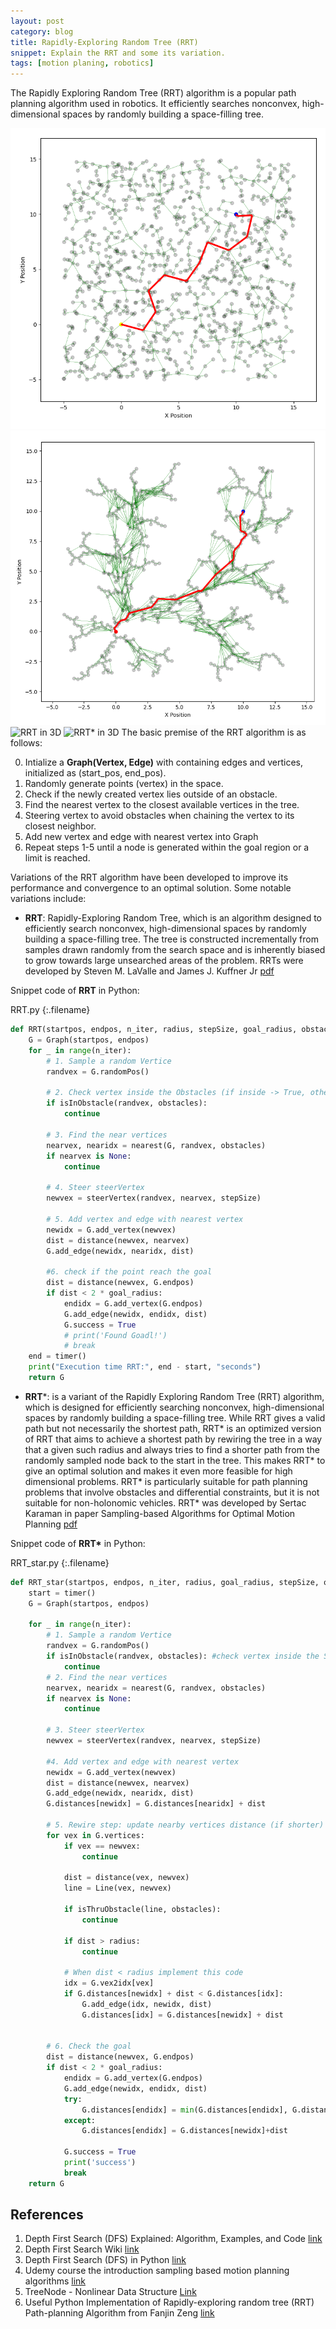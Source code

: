 ```yaml
---
layout: post
category: blog
title: Rapidly-Exploring Random Tree (RRT)
snippet: Explain the RRT and some its variation.
tags: [motion planing, robotics]
---
```


The Rapidly Exploring Random Tree (RRT) algorithm is a popular path planning algorithm used in robotics. It efficiently searches nonconvex, high-dimensional spaces by randomly building a space-filling tree. 

![RRT](../assets/RRT/RRT.png)
![RRT* Algorithms](../assets/RRT/RRT_star.png)
![RRT in 3D](../assets/RRT/RRT_dark.gif)
![RRT* in 3D](../assets/RRT/RRT_star_dark.gif)
The basic premise of the RRT algorithm is as follows:

0. Intialize a __Graph(Vertex, Edge)__  with containing edges and vertices, initialized as (start_pos, end_pos).
1. Randomly generate points (vertex) in the space.
2. Check if the newly created vertex lies outside of an obstacle.
3. Find the nearest vertex to the closest available vertices in the tree.
4. Steering vertex to avoid obstacles when chaining the vertex to its closest neighbor.
5. Add new vertex and edge with nearest vertex into Graph
6. Repeat steps 1-5 until a node is generated within the goal region or a limit is reached.

Variations of the RRT algorithm have been developed to improve its performance and convergence to an optimal solution. Some notable variations include:

- **RRT**: Rapidly-Exploring Random Tree, which is an algorithm designed to efficiently search nonconvex, high-dimensional spaces by randomly building a space-filling tree. The tree is constructed incrementally from samples drawn randomly from the search space and is inherently biased to grow towards large unsearched areas of the problem. RRTs were developed by Steven M. LaValle and James J. Kuffner Jr [pdf](http://msl.cs.uiuc.edu/~lavalle/papers/Lav98c.pdf)

Snippet code of __RRT__ in Python:

RRT.py
{:.filename}
```python
def RRT(startpos, endpos, n_iter, radius, stepSize, goal_radius, obstacles):
    G = Graph(startpos, endpos)
    for _ in range(n_iter):
        # 1. Sample a random Vertice
        randvex = G.randomPos()

        # 2. Check vertex inside the Obstacles (if inside -> True, otherwise: False)
        if isInObstacle(randvex, obstacles): 
            continue

        # 3. Find the near vertices
        nearvex, nearidx = nearest(G, randvex, obstacles)
        if nearvex is None:
            continue

        # 4. Steer steerVertex
        newvex = steerVertex(randvex, nearvex, stepSize)

        # 5. Add vertex and edge with nearest vertex
        newidx = G.add_vertex(newvex)
        dist = distance(newvex, nearvex)
        G.add_edge(newidx, nearidx, dist)

        #6. check if the point reach the goal
        dist = distance(newvex, G.endpos)
        if dist < 2 * goal_radius:
            endidx = G.add_vertex(G.endpos)
            G.add_edge(newidx, endidx, dist)
            G.success = True
            # print('Found Goadl!')
            # break
    end = timer()
    print("Execution time RRT:", end - start, "seconds")
    return G
```

- **RRT***: is a variant of the Rapidly Exploring Random Tree (RRT) algorithm, which is designed for efficiently searching nonconvex, high-dimensional spaces by randomly building a space-filling tree. While RRT gives a valid path but not necessarily the shortest path, RRT* is an optimized version of RRT that aims to achieve a shortest path by rewiring the tree in a way that a given such radius and always tries to find a shorter path from the randomly sampled node back to the start in the tree. This makes RRT* to give an optimal solution and makes it even more feasible for high dimensional problems. RRT* is particularly suitable for path planning problems that involve obstacles and differential constraints, but it is not suitable for non-holonomic vehicles. RRT* was developed by Sertac Karaman in paper Sampling-based Algorithms for Optimal Motion Planning [pdf](https://arxiv.org/pdf/1105.1186.pdf)

Snippet code of __RRT*__ in Python:

RRT_star.py
{:.filename}
```python
def RRT_star(startpos, endpos, n_iter, radius, goal_radius, stepSize, obstacles):
    start = timer()
    G = Graph(startpos, endpos)

    for _ in range(n_iter):
        # 1. Sample a random Vertice
        randvex = G.randomPos()
        if isInObstacle(randvex, obstacles): #check vertex inside the Sphere Obstacles
            continue
        # 2. Find the near vertices
        nearvex, nearidx = nearest(G, randvex, obstacles)
        if nearvex is None:
            continue
        
        # 3. Steer steerVertex
        newvex = steerVertex(randvex, nearvex, stepSize)
        
        #4. Add vertex and edge with nearest vertex
        newidx = G.add_vertex(newvex)
        dist = distance(newvex, nearvex)
        G.add_edge(newidx, nearidx, dist)
        G.distances[newidx] = G.distances[nearidx] + dist

        # 5. Rewire step: update nearby vertices distance (if shorter)
        for vex in G.vertices:
            if vex == newvex:
                continue

            dist = distance(vex, newvex)
            line = Line(vex, newvex)

            if isThruObstacle(line, obstacles):
                continue

            if dist > radius:
                continue
            
            # When dist < radius implement this code
            idx = G.vex2idx[vex]
            if G.distances[newidx] + dist < G.distances[idx]:
                G.add_edge(idx, newidx, dist)
                G.distances[idx] = G.distances[newidx] + dist


        # 6. Check the goal
        dist = distance(newvex, G.endpos)  
        if dist < 2 * goal_radius:
            endidx = G.add_vertex(G.endpos)
            G.add_edge(newidx, endidx, dist)
            try:
                G.distances[endidx] = min(G.distances[endidx], G.distances[newidx]+dist)
            except:
                G.distances[endidx] = G.distances[newidx]+dist

            G.success = True
            print('success')
            break
    return G

```


## References
1. Depth First Search (DFS) Explained: Algorithm, Examples, and Code [link](https://www.youtube.com/watch?v=PMMc4VsIacU)
2. Depth First Search Wiki [link](https://en.wikipedia.org/wiki/Depth-first_search)
3. Depth First Search (DFS) in Python [link](https://www.scaler.com/topics/dfs-python/)
4. Udemy course the introduction sampling based motion planning algorithms [link](https://www.udemy.com/course/an-introduction-to-sampling-based-motion-planning-algorithms/l)
5. TreeNode - Nonlinear Data Structure [Link](https://www.codecademy.com/learn/nonlinear-data-structures-python/modules/trees-python/cheatsheet)
6. Useful Python Implementation of Rapidly-exploring random tree (RRT) Path-planning Algorithm from Fanjin Zeng [link](https://gist.github.com/Fnjn/58e5eaa27a3dc004c3526ea82a92de80)
